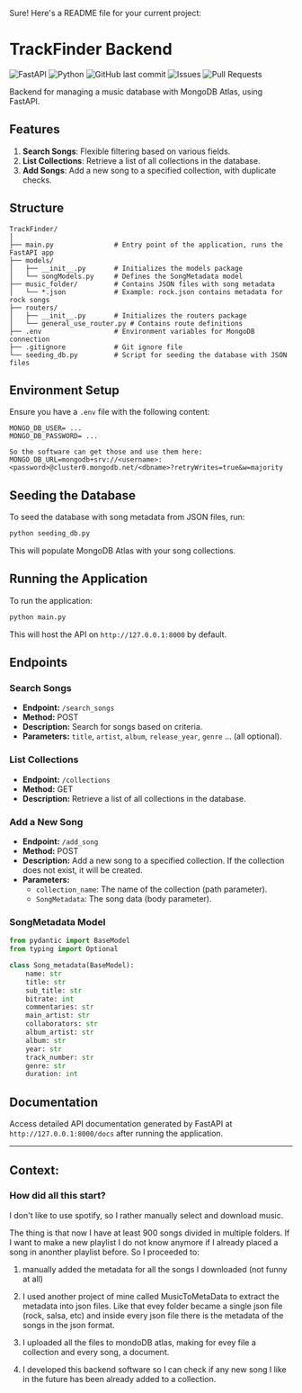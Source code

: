 Sure! Here's a README file for your current project:

# TrackFinder Backend
![FastAPI](https://img.shields.io/badge/FastAPI-005571?style=for-the-badge&logo=fastapi)
![Python](https://img.shields.io/badge/python-3.8%2B-blue.svg?style=for-the-badge&logo=python)
![GitHub last commit](https://img.shields.io/github/last-commit/Valentin387/TrackFinder_backend?style=for-the-badge)
![Issues](https://img.shields.io/github/issues/Valentin387/TrackFinder_backend?style=for-the-badge)
![Pull Requests](https://img.shields.io/github/issues-pr/Valentin387/TrackFinder_backend?style=for-the-badge)

Backend for managing a music database with MongoDB Atlas, using FastAPI.

## Features

1. **Search Songs**: Flexible filtering based on various fields.
2. **List Collections**: Retrieve a list of all collections in the database.
3. **Add Songs**: Add a new song to a specified collection, with duplicate checks.

## Structure

```
TrackFinder/
│
├── main.py               # Entry point of the application, runs the FastAPI app
├── models/
│   ├── __init__.py       # Initializes the models package
│   └── songModels.py     # Defines the SongMetadata model
├── music_folder/         # Contains JSON files with song metadata
│   └── *.json            # Example: rock.json contains metadata for rock songs
├── routers/
│   ├── __init__.py       # Initializes the routers package
│   └── general_use_router.py # Contains route definitions
├── .env                  # Environment variables for MongoDB connection
├── .gitignore            # Git ignore file
└── seeding_db.py         # Script for seeding the database with JSON files
```

## Environment Setup

Ensure you have a `.env` file with the following content:

```
MONGO_DB_USER= ...
MONGO_DB_PASSWORD= ...

So the software can get those and use them here:
MONGO_DB_URL=mongodb+srv://<username>:<password>@cluster0.mongodb.net/<dbname>?retryWrites=true&w=majority
```

## Seeding the Database

To seed the database with song metadata from JSON files, run:

```bash
python seeding_db.py
```

This will populate MongoDB Atlas with your song collections.

## Running the Application

To run the application:

```bash
python main.py
```

This will host the API on `http://127.0.0.1:8000` by default.

## Endpoints

### Search Songs

- **Endpoint:** `/search_songs`
- **Method:** POST
- **Description:** Search for songs based on criteria.
- **Parameters:** `title`, `artist`, `album`, `release_year`, `genre` ... (all optional).

### List Collections

- **Endpoint:** `/collections`
- **Method:** GET
- **Description:** Retrieve a list of all collections in the database.

### Add a New Song

- **Endpoint:** `/add_song`
- **Method:** POST
- **Description:** Add a new song to a specified collection. If the collection does not exist, it will be created.
- **Parameters:** 
  - `collection_name`: The name of the collection (path parameter).
  - `SongMetadata`: The song data (body parameter).

### SongMetadata Model

```python
from pydantic import BaseModel
from typing import Optional

class Song_metadata(BaseModel):
    name: str
    title: str
    sub_title: str
    bitrate: int
    commentaries: str
    main_artist: str
    collaborators: str
    album_artist: str
    album: str
    year: str
    track_number: str
    genre: str
    duration: int
```

## Documentation

Access detailed API documentation generated by FastAPI at `http://127.0.0.1:8000/docs` after running the application.

---

## Context:
### How did all this start?
I don't like to use spotify, so I rather manually select and download music. 

The thing is that now I have at least 900 songs divided in multiple folders. If I want to make a new playlist I do not know anymore if I already placed a song in anonther playlist before. So I proceeded to:

1. manually added the metadata for all the songs I downloaded (not funny at all)
2. I used another project of mine called MusicToMetaData to extract the metadata into json files.
Like that evey folder became a single json file (rock, salsa, etc) and inside every json file there is the metadata of the songs in the json format.

3. I uploaded all the files to mondoDB atlas, making for evey file a collection and every song, a document.

4. I developed this backend software so I can check if any new song I like in the future has been already added to a collection.
